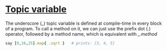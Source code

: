 [1]: https://rosettacode.org/wiki/Topic_variable

# [Topic variable][1]

The underscore (\_) topic variable is defined at compile-time in every block of a program. To call a method on it, we can just use the prefix dot (*.*) operator, followed by a method name, which is equivalent with *\_.method*

```ruby
say [9,16,25].map{ .sqrt }   # prints: [3, 4, 5]
```
